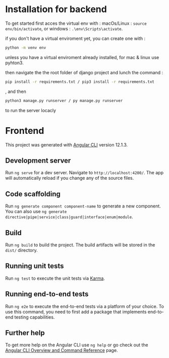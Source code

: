 # Installation for backend

To get started first acces the virtual env with : 
macOs/Linux : `source env/bin/activate`, or windows : `.\env\Scripts\activate`.

if you don't have a virtual enviroment yet, you can create one with :

```sh
python -m venv env
``` 
unless you have a virtual enviroment already installed, for mac & linux use pyhton3.

then navigate the the root folder of django project and lunch the command : 
```sh
pip install -r requirements.txt / pip3 install -r requirements.txt
```
, and then 
```sh
python3 manage.py runserver / py manage.py runserver
```
to run the server locacly 

<!-- ## Contribute

Feel free to contribute to Crafting hub backend project, you can find the source code on [Github]


## License

coming soon ... -->
# Frontend

This project was generated with [Angular CLI](https://github.com/angular/angular-cli) version 12.1.3.

## Development server

Run `ng serve` for a dev server. Navigate to `http://localhost:4200/`. The app will automatically reload if you change any of the source files.

## Code scaffolding

Run `ng generate component component-name` to generate a new component. You can also use `ng generate directive|pipe|service|class|guard|interface|enum|module`.

## Build

Run `ng build` to build the project. The build artifacts will be stored in the `dist/` directory.

## Running unit tests

Run `ng test` to execute the unit tests via [Karma](https://karma-runner.github.io).

## Running end-to-end tests

Run `ng e2e` to execute the end-to-end tests via a platform of your choice. To use this command, you need to first add a package that implements end-to-end testing capabilities.

## Further help

To get more help on the Angular CLI use `ng help` or go check out the [Angular CLI Overview and Command Reference](https://angular.io/cli) page.
